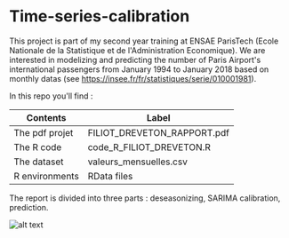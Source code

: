 # Time-series-calibration

This project is part of my second year training at ENSAE ParisTech (Ecole Nationale de la Statistique et de l'Administration Economique). We are interested in modelizing and predicting the number of Paris Airport's international passengers from January 1994 to January 2018 based on monthly datas (see https://insee.fr/fr/statistiques/serie/010001981). 

In this repo you'll find :

| Contents  | Label |
| ------------- | ------------- | 
| The pdf projet  | FILIOT_DREVETON_RAPPORT.pdf |
| The R code  | code_R_FILIOT_DREVETON.R |
| The dataset  | valeurs_mensuelles.csv |
| R environments | RData files |

The report is divided into three parts : deseasonizing, SARIMA calibration, prediction. 

![alt text](https://raw.githubusercontent.com/afiliot/Time-series-calibration/master/pred15.png)
